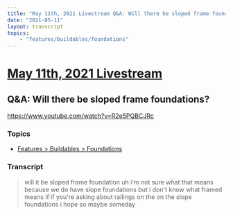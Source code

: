 ```yaml
---
title: "May 11th, 2021 Livestream Q&A: Will there be sloped frame foundations?"
date: "2021-05-11"
layout: transcript
topics:
    - "features/buildables/foundations"
---
```

# [May 11th, 2021 Livestream](../2021-05-11.md)
## Q&A: Will there be sloped frame foundations?
https://www.youtube.com/watch?v=R2e5PQBCJRc

### Topics
* [Features > Buildables > Foundations](../topics/features/buildables/foundations.md)

### Transcript

> will it be sloped frame foundation uh i'm not sure what that means because we do have slope foundations but i don't know what framed means if if you're asking about railings on the on the slope foundations i hope so maybe someday
